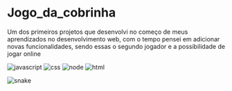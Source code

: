 # Jogo_da_cobrinha

Um dos primeiros projetos que desenvolvi no começo de meus aprendizados no desenvolvimento web, com o tempo pensei em adicionar novas funcionalidades, sendo essas o segundo jogador e a possibilidade de jogar online

<div>
<img alt="javascript" src="https://img.shields.io/badge/JavaScript-F7DF1E?style=for-the-badge&logo=javascript&logoColor=black" />
<img alt="css" src="https://img.shields.io/badge/CSS-239120?&style=for-the-badge&logo=css3&logoColor=white" />
<img alt="node" src="https://img.shields.io/badge/Node.js-43853D?style=for-the-badge&logo=node.js&logoColor=white"></img>
<img alt="html" src="https://img.shields.io/badge/HTML5-E34F26?style=for-the-badge&logo=html5&logoColor=white"></img>
</div>

![snake](https://user-images.githubusercontent.com/49208754/195961658-56bf0342-c040-469f-a8e7-119d7f167e5a.png)



